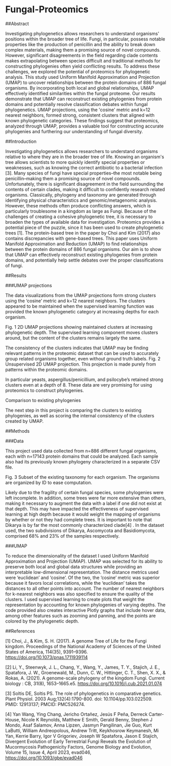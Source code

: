 # Fungal-Proteomics

##Abstract

Investigating phylogenetics allows researchers to understand organisms' positions within the broader tree of life. Fungi, in particular, possess notable properties like the production of penicillin and the ability to break down complex materials, making them a promising source of novel compounds. However, significant disagreements in the field regarding clade contents makes extrapolating between species difficult and traditional methods for constructing phylogenies often yield conflicting results. To address these challenges, we explored the potential of proteomics for phylogenetic analysis. This study used Uniform Manifold Approximation and Projection (UMAP) to uncover relationships between the protein domains of 886 fungal organisms. By incorporating both local and global relationships, UMAP effectively identified similarities within the fungal proteome. Our results demonstrate that UMAP can reconstruct existing phylogenies from protein domains and potentially resolve classification debates within fungal phylogenetics. UMAP projections, using the 'cosine' metric and k=12 nearest neighbors, formed strong, consistent clusters that aligned with known phylogenetic categories. These findings suggest that proteomics, analyzed through UMAP, provides a valuable tool for constructing accurate phylogenies and furthering our understanding of fungal diversity.

##Introduction 

Investigating phylogenetics allows researchers to understand organisms relative to where they are in the broader tree of life. Knowing an organism's tree allows scientists to more quickly identify special properties or weaknesses, such as knowing the correct antibiotic to a bacterial infection [3]. Many species of fungi have special properties–the most notable being penicillin–making them a promising source of novel compounds. Unfortunately, there is significant disagreement in the field surrounding the contents of certain clades, making it difficult to confidently research related organisms. 
Classically, phylogeny and taxonomy are generated through identifying physical characteristics and genomic/metagenomic analysis. However, these methods often produce conflicting answers, which is particularly troublesome in a kingdom as large as Fungi. Because of the challenges of creating a cohesive phylogenetic tree, it is necessary to broaden the types of available data for investigation. Proteomics provides a potential piece of the puzzle, since it has been used to create phylogenetic trees [1]. 
The protein-based tree in the paper by Choi and Kim (2017) also contains discrepancies with gene-based trees. This paper uses Uniform Manifold Approximation and Reduction (UMAP) to find relationships between the protein domains of 886 fungal organisms. Our aim is to show that UMAP can effectively reconstruct existing phylogenies from protein domains, and potentially help settle debates over the proper classifications of fungi. 

##Results

###UMAP projections 

The data visualizations from the UMAP projections form strong clusters using the ‘cosine’ metric and k=12 nearest neighbors. The clusters appeared to be maintained when the supervised learning function was provided the known phylogenetic category at increasing depths for each organism. 

Fig. 1 2D UMAP projections showing maintained clusters at increasing phylogenetic depth. The supervised learning component moves clusters around, but the content of the clusters remains largely the same. 

The consistency of the clusters indicates that UMAP may be finding relevant patterns in the proteomic dataset that can be used to accurately group related organisms together, even without ground truth labels. Fig. 2 Unsupervised 2D UMAP projection. This projection is made purely from patterns within the proteomic domains. 

In particular yeasts, aspergillus/penicillium, and psilocybe’s retained strong clusters even at a depth of 8. These data are very promising for using proteomics to construct phylogenies. 

Comparison to existing phylogenies 

The next step in this project is comparing the clusters to existing phylogenies, as well as scoring the internal consistency of the clusters created by UMAP. 

##Methods

###Data 

This project used data collected from n=886 different fungal organisms, each with n=17143 protein domains that could be analyzed. Each sample also had its previously known phylogeny characterized in a separate CSV file.
 

Fig. 3 Subset of the existing taxonomy for each organism. The organisms are organized by ID to ease computation. 

Likely due to the fragility of certain fungal species, some phylogenies were left incomplete. In addition, some trees were far more extensive than others, making it necessary to augment the data with a label if one did not exist at that depth. This may have impacted the effectiveness of supervised learning at high depth because it would weight the mapping of organisms by whether or not they had complete trees. 
It is important to note that Dikarya is by far the most commonly characterized clade[4] . In the dataset used, the two subdivisions of Dikarya, Ascomycota and Basidiomycota, comprised 68% and 23% of the samples respectively.


###UMAP

To reduce the dimensionality of the dataset I used Uniform Manifold Approximation and Projection (UMAP). UMAP was selected for its ability to preserve both local and global data structures while providing an interpretable low-dimensional representation. The distance metrics used were ‘euclidean’ and ‘cosine’. Of the two, the ‘cosine’ metric was superior because it favors local correlations, while the ‘euclidean’ takes the distances to all other points into account. The number of nearest neighbors for k-nearest neighbors was also specified to ensure the quality of the clusters. I used supervised learning to create plots that weight the representation by accounting for known phylogenies of varying depths. The code provided also creates interactive Plotly graphs that include hover data, among other features such as zooming and panning, and the points are colored by the phylogenetic depth. 


##References

[1] ​​Choi, J., & Kim, S. H. (2017). A genome Tree of Life for the Fungi kingdom. Proceedings of the National Academy of Sciences of the United States of America, 114(35), 9391–9396. https://doi.org/10.1073/pnas.1711939114

[2] Li, Y., Steenwyk, J. L., Chang, Y., Wang, Y., James, T. Y., Stajich, J. E., Spatafora, J. W., Groenewald, M., Dunn, C. W., Hittinger, C. T., Shen, X. X., & Rokas, A. (2021). A genome-scale phylogeny of the kingdom Fungi. Current biology : CB, 31(8), 1653–1665.e5. https://doi.org/10.1016/j.cub.2021.01.074

[3] Soltis DE, Soltis PS. The role of phylogenetics in comparative genetics. Plant Physiol. 2003 Aug;132(4):1790-800. doi: 10.1104/pp.103.022509. PMID: 12913137; PMCID: PMC526274.

[4] Yan Wang, Ying Chang, Jericho Ortañez, Jesús F Peña, Derreck Carter-House, Nicole K Reynolds, Matthew E Smith, Gerald Benny, Stephen J Mondo, Asaf Salamov, Anna Lipzen, Jasmyn Pangilinan, Jie Guo, Kurt LaButti, William Andreopolous, Andrew Tritt, Keykhosrow Keymanesh, Mi Yan, Kerrie Barry, Igor V Grigoriev, Joseph W Spatafora, Jason E Stajich, Divergent Evolution of Early Terrestrial Fungi Reveals the Evolution of Mucormycosis Pathogenicity Factors, Genome Biology and Evolution, Volume 15, Issue 4, April 2023, evad046, https://doi.org/10.1093/gbe/evad046


